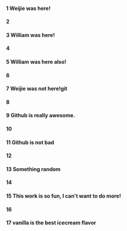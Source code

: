#### 1 Weijie was here!
#### 2
#### 3 William was here!
#### 4
#### 5 William was here also!
#### 6
#### 7 Weijie was not here!git
#### 8
#### 9 Github is really awesome.
#### 10
#### 11 Github is not bad
#### 12
#### 13 Something random
#### 14
#### 15 This work is so fun, I can't want to do more!
#### 16 
#### 17 vanilla is the best icecream flavor